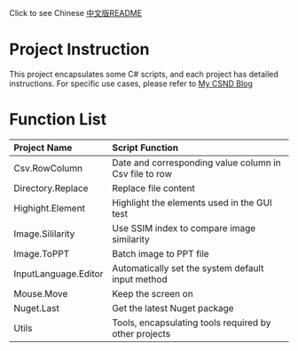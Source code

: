 Click to see Chinese [中文版README](README_zh.md)

# Project Instruction

This project encapsulates some C# scripts, and each project has detailed instructions. For specific use cases, please refer to [My CSND Blog](https://blog.csdn.net/DynastyRumble)

# Function List

| Project Name         | Script Function                                           |
| :------------------- | :---------------------------------------------------------|
| Csv.RowColumn        | Date and corresponding value column in Csv file to row    |
| Directory.Replace    | Replace file content                                      |
| Highight.Element     | Highlight the elements used in the GUI test               |
| Image.Sililarity     | Use SSIM index to compare image similarity                |
| Image.ToPPT          | Batch image to PPT file                                   |
| InputLanguage.Editor | Automatically set the system default input method         |
| Mouse.Move           | Keep the screen on                                        |
| Nuget.Last           | Get the latest Nuget package                              |
| Utils                | Tools, encapsulating tools required by other projects     |
